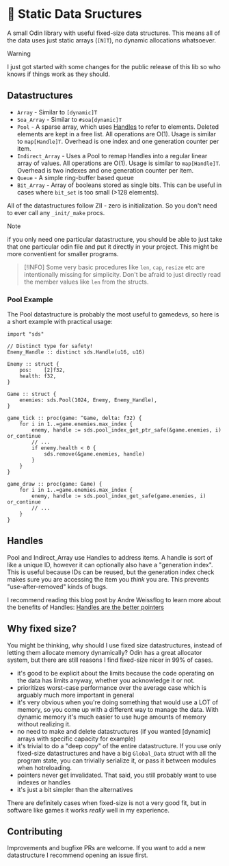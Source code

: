 # 💾 Static Data Sructures
A small Odin library with useful fixed-size data structures. This means all of the data uses just static arrays (`[N]T`), no dynamic allocations whatsoever.

> [!WARNING]
> I just got started with some changes for the public release of this lib so who knows if things work as they should.

## Datastructures
- `Array` - Similar to `[dynamic]T`
- `Soa_Array` - Similar to `#soa[dynamic]T`
- `Pool` - A sparse array, which uses [Handles](#handles) to refer to elements. Deleted elements are kept in a free list. All operations are O(1). Usage is similar to `map[Handle]T`. Overhead is one index and one generation counter per item.
- `Indirect_Array` - Uses a Pool to remap Handles into a regular linear array of values. All operations are O(1). Usage is similar to `map[Handle]T`. Overhead is two indexes and one generation counter per item.
- `Queue` - A simple ring-buffer based queue
- `Bit_Array` - Array of booleans stored as single bits. This can be useful in cases where `bit_set` is too small (>128 elements).

All of the datastructures follow ZII - zero is initialization. So you don't need to ever call any `_init/_make` procs.

> [!NOTE]
> if you only need one particular datastructure, you should be able to just take that one particular odin file and put it directly in your project. This might be more conventient for smaller programs.

> [!INFO]
> Some very basic procedures like `len`, `cap`, `resize` etc are intentionally missing for simplicity.
> Don't be afraid to just directly read the member values like `len` from the structs.

### Pool Example
The Pool datastructure is probably the most useful to gamedevs, so here is a short example with practical usage:
```odin
import "sds"

// Distinct type for safety!
Enemy_Handle :: distinct sds.Handle(u16, u16)

Enemy :: struct {
    pos:    [2]f32,
    health: f32,
}

Game :: struct {
    enemies: sds.Pool(1024, Enemy, Enemy_Handle),
}

game_tick :: proc(game: ^Game, delta: f32) {
    for i in 1..=game.enemies.max_index {
        enemy, handle := sds.pool_index_get_ptr_safe(&game.enemies, i) or_continue
        // ...
        if enemy.health < 0 {
            sds.remove(&game.enemies, handle)
        }
    }
}

game_draw :: proc(game: Game) {
    for i in 1..=game.enemies.max_index {
        enemy, handle := sds.pool_index_get_safe(game.enemies, i) or_continue
        // ...
    }
}
```

## Handles
Pool and Indirect_Array use Handles to address items. A handle is sort of like a unique ID, however it can optionally also have a "generation index". This is useful because IDs can be reused, but the generation index check makes sure you are accessing the item you _think_ you are. This prevents "use-after-removed" kinds of bugs.

I recommend reading this blog post by Andre Weissflog to learn more about the benefits of Handles: [Handles are the better pointers](https://floooh.github.io/2018/06/17/handles-vs-pointers.html)


## Why fixed size?
You might be thinking, why should I use fixed size datastructures, instead of letting them allocate memory dynamically? Odin has a great allocator system, but there are still reasons I find fixed-size nicer in 99% of cases.

- it's good to be explicit about the limits because the code operating on the data has limits anyway, whether you acknowledge it or not.
- prioritizes worst-case performance over the average case which is arguably much more important in general
- it's very obvious when you're doing something that would use a LOT of memory, so you come up with a different way to manage the data. With dynamic memory it's much easier to use huge amounts of memory without realizing it.
- no need to make and delete datastructures (if you wanted [dynamic] arrays with specific capacity for example)
- it's trivial to do a "deep copy" of the entire datastructure. If you use only fixed-size datastructures and have a big `Global_Data` struct with all the program state, you can trivially serialize it, or pass it between modules when hotreloading.
- pointers never get invalidated. That said, you still probably want to use indexes or handles
- it's just a bit simpler than the alternatives

There are definitely cases when fixed-size is not a very good fit, but in software like games it works _really_ well in my experience.

## Contributing
Improvements and bugfixe PRs are welcome. If you want to add a new datastructure I recommend opening an issue first.
